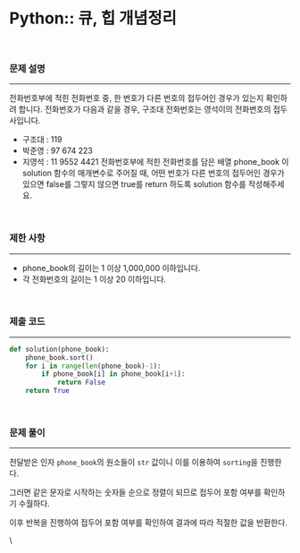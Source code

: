 # Python:: 큐, 힙 개념정리

<br>

### 문제 설명
---
전화번호부에 적힌 전화번호 중, 한 번호가 다른 번호의 접두어인 경우가 있는지 확인하려 합니다.
전화번호가 다음과 같을 경우, 구조대 전화번호는 영석이의 전화번호의 접두사입니다.

- 구조대 : 119
- 박준영 : 97 674 223
- 지영석 : 11 9552 4421
전화번호부에 적힌 전화번호를 담은 배열 phone_book 이 solution 함수의 매개변수로 주어질 때, 어떤 번호가 다른 번호의 접두어인 경우가 있으면 false를 그렇지 않으면 true를 return 하도록 solution 함수를 작성해주세요.

<br>

### 제한 사항
---
- phone_book의 길이는 1 이상 1,000,000 이하입니다.
- 각 전화번호의 길이는 1 이상 20 이하입니다.

<br>

### 제출 코드
---
```python
def solution(phone_book):
    phone_book.sort()
    for i in range(len(phone_book)-1):
        if phone_book[i] in phone_book[i+1]:
            return False
    return True
```

<br>

### 문제 풀이
---

전달받은 인자 `phone_book`의 원소들이 `str` 값이니 이를 이용하여 `sorting`을 진행한다.

그러면 같은 문자로 시작하는 숫자들 순으로 정렬이 되므로 접두어 포함 여부를 확인하기 수월하다.

이후 반복을 진행하여 접두어 포함 여부를 확인하여 결과에 따라 적절한 값을 반환한다.

\
